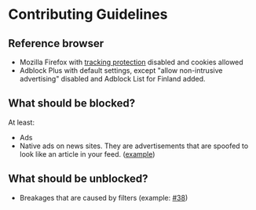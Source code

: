 # Contributing Guidelines

## Reference browser

* Mozilla Firefox with [tracking protection](https://images2.imgbox.com/e4/d7/vJvJQm5h_o.png) disabled and cookies allowed
* Adblock Plus with default settings, except "allow non-intrusive advertising" disabled and Adblock List for Finland added.

## What should be blocked?

At least:

* Ads
* Native ads on news sites. They are advertisements that are spoofed to look like an article in your feed. ([example](https://images2.imgbox.com/8d/49/NYUEjxKo_o.png))


## What should be unblocked?

* Breakages that are caused by filters (example: [#38](https://github.com/finnish-easylist-addition/finnish-easylist-addition/issues/38))
